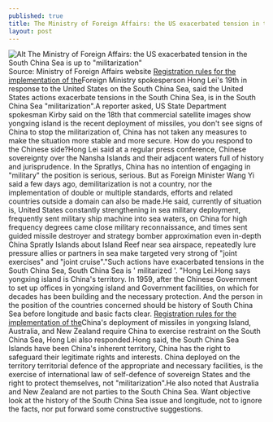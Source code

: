 ```yaml
---
published: true
title: The Ministry of Foreign Affairs: the US exacerbated tension in the South China Sea is up to \"militarization\"
layout: post
---
```

![Alt The Ministry of Foreign Affairs: the US exacerbated tension in the South China Sea is up to \"militarization\"](https://c2.staticflickr.com/2/1484/24765741059_8a39fc063f_z.jpg)Source: Ministry of Foreign Affairs website [Registration rules for the implementation of the](http://www.hubgold.com/2016/01/20/registration-rules-for-the-implementation-of-the-provisional-regulations-released/)Foreign Ministry spokesperson Hong Lei\'s 19th in response to the United States on the South China Sea, said the United States actions exacerbate tensions in the South China Sea, is in the South China Sea \"militarization\".A reporter asked, US State Department spokesman Kirby said on the 18th that commercial satellite images show yongxing island is the recent deployment of missiles, you don\'t see signs of China to stop the militarization of, China has not taken any measures to make the situation more stable and more secure. How do you respond to the Chinese side?Hong Lei said at a regular press conference, Chinese sovereignty over the Nansha Islands and their adjacent waters full of history and jurisprudence. In the Spratlys, China has no intention of engaging in \"military\" the position is serious, serious. But as Foreign Minister Wang Yi said a few days ago, demilitarization is not a country, nor the implementation of double or multiple standards, efforts and related countries outside a domain can also be made.He said, currently of situation is, United States constantly strengthening in sea military deployment, frequently sent military ship machine into sea waters, on China for high frequency degrees came close military reconnaissance, and times sent guided missile destroyer and strategy bomber approximation even in-depth China Spratly Islands about Island Reef near sea airspace, repeatedly lure pressure allies or partners in sea make targeted very strong of \"joint exercises\" and \"joint cruise\".\"Such actions have exacerbated tensions in the South China Sea, South China Sea is \' militarized \'. \"Hong Lei.Hong says yongxing island is China\'s territory. In 1959, after the Chinese Government to set up offices in yongxing island and Government facilities, on which for decades has been building and the necessary protection. And the person in the position of the countries concerned should be history of South China Sea before longitude and basic facts clear. [Registration rules for the implementation of the](http://www.hubgold.com/2016/01/20/registration-rules-for-the-implementation-of-the-provisional-regulations-released/)China\'s deployment of missiles in yongxing Island, Australia, and New Zealand require China to exercise restraint on the South China Sea, Hong Lei also responded.Hong said, the South China Sea Islands have been China\'s inherent territory, China has the right to safeguard their legitimate rights and interests. China deployed on the territory territorial defence of the appropriate and necessary facilities, is the exercise of international law of self-defence of sovereign States and the right to protect themselves, not \"militarization\".He also noted that Australia and New Zealand are not parties to the South China Sea. Want objective look at the history of the South China Sea issue and longitude, not to ignore the facts, nor put forward some constructive suggestions.